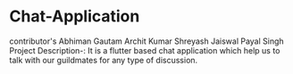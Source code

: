 # Chat-Application
contributor's
Abhiman Gautam Archit Kumar Shreyash Jaiswal Payal Singh
Project Description-: It is a flutter based chat application which help us to talk with our guildmates for any type of discussion.
